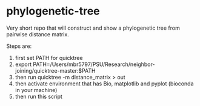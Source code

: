 # phylogenetic-tree
Very short repo that will construct and show a phylogenetic tree from pairwise distance matrix.

Steps are:
1. first set PATH for quicktree
1. export PATH=/Users/mbr5797/PSU/Research/neighbor-joining/quicktree-master:$PATH
1. then run quicktree -m  distance_matrix > out
1. then activate environment that has Bio, matplotlib and pyplot (bioconda in your machine)
1. then run this script
